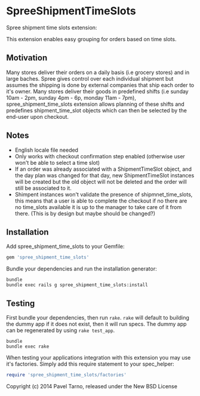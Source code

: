 SpreeShipmentTimeSlots
======================

Spree shipment time slots extension:

This extension enables easy grouping for orders based on time slots.

Motivation
----------
Many stores deliver their orders on a daily basis (i.e grocery stores) and in large baches.
Spree gives control over each individual shipment but assumes the shipping is done by external
companies that ship each order to it's owner.
Many stores deliver their goods in predefined shifts (i.e sunday 10am - 2pm, sunday 4pm - 6p, monday 11am - 7pm), spree_shipment_time_slots extension allows planning of these shifts and predefines shipment_time_slot objects which can then be selected by the end-user upon checkout.

Notes
-----
- English locale file needed
- Only works with checkout confirmation step enabled 
  (otherwise user won't be able to select a time slot)
- If an order was already associated with a ShipmentTimeSlot object, and the day plan
  was changed for that day, new ShipmentTimeSlot instances will be created but the old object
  will not be deleted and the order will still be associated to it.
- Shimpent instances won't validate the presence of shipmnet_time_slots, this means that
  a user is able to complete the checkout if no there are no time_slots available
  it is up to the manager to take care of it from there. (This is by design but maybe should be changed?)

Installation
------------

Add spree_shipment_time_slots to your Gemfile:

```ruby
gem 'spree_shipment_time_slots'
```

Bundle your dependencies and run the installation generator:

```shell
bundle
bundle exec rails g spree_shipment_time_slots:install
```

Testing
-------

First bundle your dependencies, then run `rake`. `rake` will default to building the dummy app if it does not exist, then it will run specs. The dummy app can be regenerated by using `rake test_app`.

```shell
bundle
bundle exec rake
```

When testing your applications integration with this extension you may use it's factories.
Simply add this require statement to your spec_helper:

```ruby
require 'spree_shipment_time_slots/factories'
```

Copyright (c) 2014 Pavel Tarno, released under the New BSD License
